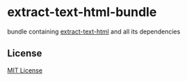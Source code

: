 # extract-text-html-bundle #

bundle containing [extract-text-html](https://github.com/rozek/extract-text-html) and all its dependencies

## License ##

[MIT License](LICENSE.md)
